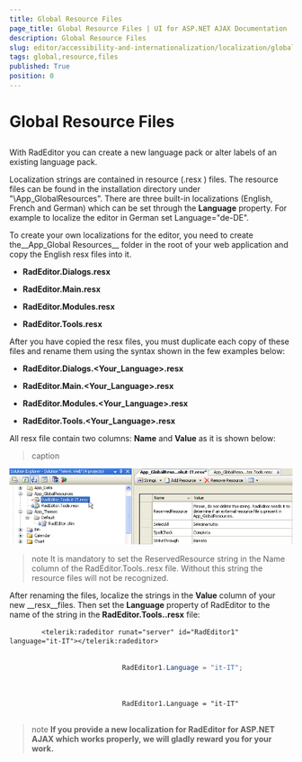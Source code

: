 ```yaml
---
title: Global Resource Files
page_title: Global Resource Files | UI for ASP.NET AJAX Documentation
description: Global Resource Files
slug: editor/accessibility-and-internationalization/localization/global-resource-files
tags: global,resource,files
published: True
position: 0
---
```


# Global Resource Files



## 

With RadEditor you can create a new language pack or alter labels of an existing language pack.

Localization strings are contained in resource (.resx ) files. The resource files can be found in the installation directory under "\App_GlobalResources". There are three built-in localizations (English, French and German) which can be set through the __Language__ property. For example to localize the editor in German set Language="de-DE".

To create your own localizations for the editor, you need to create the__App_Global Resources__ folder in the root of your web application and copy the English resx files into it.

* __RadEditor.Dialogs.resx__

* __RadEditor.Main.resx__

* __RadEditor.Modules.resx__

* __RadEditor.Tools.resx__

After you have copied the resx files, you must duplicate each copy of these files and rename them using the syntax shown in the few examples below:

* __RadEditor.Dialogs.<Your_Language>.resx__

* __RadEditor.Main.<Your_Language>.resx__

* __RadEditor.Modules.<Your_Language>.resx__

* __RadEditor.Tools.<Your_Language>.resx__

All resx file contain two columns: __Name__ and __Value__ as it is shown below:
>caption 

![](images/editor-localization.png)

>note It is mandatory to set the ReservedResource string in the Name column of the RadEditor.Tools.<Language>.resx file. Without this string the resource files will not be recognized.
>


After renaming the files, localize the strings in the __Value__ column of your new __resx__files. Then set the __Language__ property of RadEditor to the name of the <localization> string in the __RadEditor.Tools.<language>.resx__ file:

````ASPNET
		<telerik:radeditor runat="server" id="RadEditor1" language="it-IT"></telerik:radeditor>
````



````C#
	     
							RadEditor1.Language = "it-IT";
				
````



````VB.NET
	     
							RadEditor1.Language = "it-IT"
				
````



>note  __If you provide a new localization for RadEditor for ASP.NET AJAX which works properly, we will gladly reward you for your work.__ 
>

